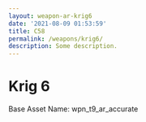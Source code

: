 ```yaml
---
layout: weapon-ar-krig6
date: '2021-08-09 01:53:59'
title: C58
permalink: /weapons/krig6/
description: Some description.
---
```


# Krig 6

Base Asset Name: wpn_t9_ar_accurate